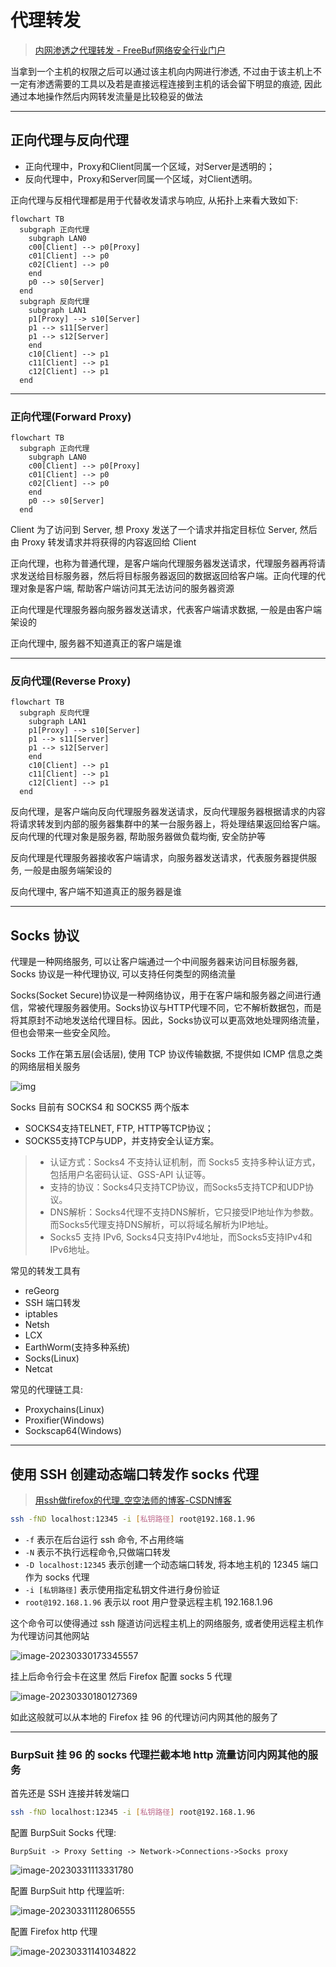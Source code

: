 # 代理转发

> [内网渗透之代理转发 - FreeBuf网络安全行业门户](https://www.freebuf.com/articles/web/256415.html)

当拿到一个主机的权限之后可以通过该主机向内网进行渗透, 不过由于该主机上不一定有渗透需要的工具以及若是直接远程连接到主机的话会留下明显的痕迹, 因此通过本地操作然后内网转发流量是比较稳妥的做法

---

## 正向代理与反向代理

- 正向代理中，Proxy和Client同属一个区域，对Server是透明的； 
- 反向代理中，Proxy和Server同属一个区域，对Client透明。

正向代理与反相代理都是用于代替收发请求与响应, 从拓扑上来看大致如下:

```mermaid
flowchart TB
  subgraph 正向代理
    subgraph LAN0
    c00[Client] --> p0[Proxy] 
    c01[Client] --> p0
    c02[Client] --> p0
    end
    p0 --> s0[Server]
  end
  subgraph 反向代理
    subgraph LAN1
    p1[Proxy] --> s10[Server]
    p1 --> s11[Server]
    p1 --> s12[Server]
    end
    c10[Client] --> p1
    c11[Client] --> p1
    c12[Client] --> p1
  end
```

---

### 正向代理(Forward Proxy)

```mermaid
flowchart TB
  subgraph 正向代理
    subgraph LAN0
    c00[Client] --> p0[Proxy] 
    c01[Client] --> p0
    c02[Client] --> p0
    end
    p0 --> s0[Server]
  end
```

Client 为了访问到 Server, 想 Proxy 发送了一个请求并指定目标位 Server, 然后由 Proxy 转发请求并将获得的内容返回给 Client

正向代理，也称为普通代理，是客户端向代理服务器发送请求，代理服务器再将请求发送给目标服务器，然后将目标服务器返回的数据返回给客户端。正向代理的代理对象是客户端, 帮助客户端访问其无法访问的服务器资源

正向代理是代理服务器向服务器发送请求，代表客户端请求数据, 一般是由客户端架设的

正向代理中, 服务器不知道真正的客户端是谁

---

### 反向代理(Reverse Proxy)

```mermaid
flowchart TB
  subgraph 反向代理
    subgraph LAN1
    p1[Proxy] --> s10[Server]
    p1 --> s11[Server]
    p1 --> s12[Server]
    end
    c10[Client] --> p1
    c11[Client] --> p1
    c12[Client] --> p1
  end
```

反向代理，是客户端向反向代理服务器发送请求，反向代理服务器根据请求的内容将请求转发到内部的服务器集群中的某一台服务器上，将处理结果返回给客户端。反向代理的代理对象是服务器, 帮助服务器做负载均衡, 安全防护等

反向代理是代理服务器接收客户端请求，向服务器发送请求，代表服务器提供服务, 一般是由服务端架设的

反向代理中, 客户端不知道真正的服务器是谁

---

## Socks 协议

代理是一种网络服务, 可以让客户端通过一个中间服务器来访问目标服务器, Socks 协议是一种代理协议, 可以支持任何类型的网络流量

Socks(Socket Secure)协议是一种网络协议，用于在客户端和服务器之间进行通信，常被代理服务器使用。Socks协议与HTTP代理不同，它不解析数据包，而是将其原封不动地发送给代理目标。因此，Socks协议可以更高效地处理网络流量，但也会带来一些安全风险。

Socks 工作在第五层(会话层), 使用 TCP 协议传输数据, 不提供如 ICMP 信息之类的网络层相关服务

![img](http://cdn.ayusummer233.top/DailyNotes/202302271331853.jpeg)

Socks 目前有 SOCKS4 和 SOCKS5 两个版本

- SOCKS4支持TELNET, FTP, HTTP等TCP协议；
- SOCKS5支持TCP与UDP，并支持安全认证方案。

> - 认证方式：Socks4 不支持认证机制，而 Socks5 支持多种认证方式，包括用户名密码认证、GSS-API 认证等。
> - 支持的协议：Socks4只支持TCP协议，而Socks5支持TCP和UDP协议。
> - DNS解析：Socks4代理不支持DNS解析，它只接受IP地址作为参数。而Socks5代理支持DNS解析，可以将域名解析为IP地址。
> - Socks5 支持 IPv6, Socks4只支持IPv4地址，而Socks5支持IPv4和IPv6地址。

常见的转发工具有

- reGeorg
- SSH 端口转发
- iptables
- Netsh
- LCX
- EarthWorm(支持多种系统)
- Socks(Linux)
- Netcat

常见的代理链工具:

- Proxychains(Linux)
- Proxifier(Windows)
- Sockscap64(Windows)

---

## 使用 SSH 创建动态端口转发作 socks 代理

> [用ssh做firefox的代理_空空法师的博客-CSDN博客](https://blog.csdn.net/snleo/article/details/4792523)


```bash
ssh -fND localhost:12345 -i [私钥路径] root@192.168.1.96
```

- `-f` 表示在后台运行 ssh 命令, 不占用终端
- `-N` 表示不执行远程命令,只做端口转发
- `-D localhost:12345` 表示创建一个动态端口转发, 将本地主机的 12345 端口作为 socks 代理
- `-i [私钥路径]` 表示使用指定私钥文件进行身份验证
- `root@192.168.1.96` 表示以 root 用户登录远程主机 192.168.1.96

这个命令可以使得通过 ssh 隧道访问远程主机上的网络服务, 或者使用远程主机作为代理访问其他网站

![image-20230330173345557](http://cdn.ayusummer233.top/DailyNotes/202304041354643.png)

挂上后命令行会卡在这里
然后 Firefox 配置 socks 5 代理

![image-20230330180127369](http://cdn.ayusummer233.top/DailyNotes/202304041354163.png)

如此这般就可以从本地的 Firefox 挂 96 的代理访问内网其他的服务了

----

### BurpSuit 挂 96 的 socks 代理拦截本地 http 流量访问内网其他的服务

首先还是 SSH 连接并转发端口

```bash
ssh -fND localhost:12345 -i [私钥路径] root@192.168.1.96
```

配置 BurpSuit Socks 代理:

`BurpSuit -> Proxy Setting -> Network->Connections->Socks proxy`

![image-20230331113331780](http://cdn.ayusummer233.top/DailyNotes/202304041354182.png)

配置 BurpSuit http 代理监听:

![image-20230331112806555](http://cdn.ayusummer233.top/DailyNotes/202304041354730.png)

配置 Firefox http 代理

![image-20230331141034822](http://cdn.ayusummer233.top/DailyNotes/202304041354257.png)


